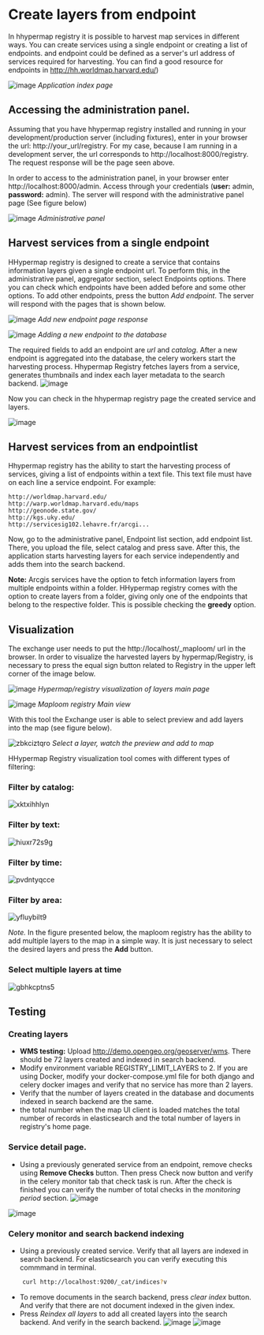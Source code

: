 # Create layers from endpoint

In hhypermap registry it is possible to harvest map services in different ways. You can create services using a single endpoint or creating a list of endpoints. and endpoint could be defined as a server's url address of services required for harvesting. You can find a good resource for endpoints in http://hh.worldmap.harvard.edu/)

![image](https://cloud.githubusercontent.com/assets/3285923/17596743/693d5392-5fb8-11e6-9a1d-5873295f1563.png)
*Application index page*

## Accessing the administration panel.

Assuming that you have hhypermap registry installed and running in your development/production server (including fixtures), enter in your browser the url: http://your_url/registry. For my case, because I am running in a development server, the url corresponds to http://localhost:8000/registry. The request response will be the page seen above.

In order to access to the administration panel, in your browser enter http://localhost:8000/admin. Access through your credentials (**user:** admin, **password:** admin). The server will respond with the administrative panel page (See figure below)

![image](https://cloud.githubusercontent.com/assets/3285923/17597227/86e11dfa-5fba-11e6-80db-a5417c42a1e2.png)
*Administrative panel*

## Harvest services from a single endpoint

HHypermap registry is designed to create a service that contains information layers given a single endpoint url. To perform this, in the administrative panel, aggregator section, select Endpoints options. There you can check which endpoints have been added before and some other options. To add other endpoints, press the button *Add endpoint*. The server will respond with the pages that is shown below.

![image](https://cloud.githubusercontent.com/assets/3285923/17601195/8bf6fe24-5fcc-11e6-8b19-6ec08bcaa1dd.png)
*Add new endpoint page response*

![image](https://cloud.githubusercontent.com/assets/3285923/17606021/f0484be2-5fe2-11e6-930b-e29f4d959a8e.png)
*Adding a new endpoint to the database*

The required fields to add an endpoint are *url* and *catalog*. After a new endpoint is aggregated into the database, the celery workers start the harvesting process. Hhypermap Registry fetches layers from a service, generates thumbnails and index each layer metadata to the search backend.
![image](https://cloud.githubusercontent.com/assets/3285923/17606202/dbd00690-5fe3-11e6-866d-b97c17a2eb4a.png)

Now you can check in the hhypermap registry page the created service and layers.

![image](https://cloud.githubusercontent.com/assets/3285923/17606743/c42c4b2c-5fe6-11e6-89f3-b7a921dba0bc.png)

## Harvest services from an endpointlist

Hhypermap registry has the ability to start the harvesting process of services, giving a list of endpoints within a text file. This text file must have on each line a service endpoint. For example:

```
http://worldmap.harvard.edu/ 
http://warp.worldmap.harvard.edu/maps
http://geonode.state.gov/
http://kgs.uky.edu/
http://servicesig102.lehavre.fr/arcgi...
```

Now, go to the administrative panel, Endpoint list section, add endpoint list. There, you upload the file, select catalog and press save. After this, the application starts harvesting layers for each service independently and adds them into the search backend.

**Note:** Arcgis services have the option to fetch information layers from multiple endpoints within a folder. HHypermap registry comes with the option to create layers from a folder, giving only one of the endpoints that belong to the respective folder. This is possible checking the **greedy** option.

## Visualization

The exchange user needs to put the http://localhost/_maploom/ url in the browser. In order to visualize the harvested layers by hypermap/Registry, is necessary to press the equal sign button related to Registry in the upper left corner of the image below.

![image](https://cloud.githubusercontent.com/assets/3285923/18094804/4f5365fc-6e9a-11e6-82fc-e0d052ca8d38.png)
*Hypermap/registry visualization of layers main page*

![image](https://cloud.githubusercontent.com/assets/7197750/17906032/c85c89da-6975-11e6-8f99-d9ccc7fd6ac6.png)
*Maploom registry Main view*

With this tool the Exchange user is able to select preview and add layers into the map (see figure below).

![zbkciztqro](https://cloud.githubusercontent.com/assets/7197750/17906534/0cc12eee-6978-11e6-8f63-a6b3e71da48d.gif)
*Select a layer, watch the preview and add to map*

HHypermap Registry visualization tool comes with different types of filtering:

### Filter by catalog: 
![xktxihhlyn](https://cloud.githubusercontent.com/assets/7197750/17909781/511fbac0-6986-11e6-9c7f-3ce715003342.gif)

### Filter by text:
![hiuxr72s9g](https://cloud.githubusercontent.com/assets/7197750/17906623/6fb7f154-6978-11e6-8bf1-45dd9498c623.gif)

### Filter by time:
![pvdntyqcce](https://cloud.githubusercontent.com/assets/7197750/17907248/577ff552-697b-11e6-94ec-e432baa0b71b.gif)

### Filter by area:
![yfluybilt9](https://cloud.githubusercontent.com/assets/7197750/17907216/2297d558-697b-11e6-946b-406d209ca2c6.gif)

*Note.* In the figure presented below, the maploom registry has the ability to add multiple layers to the map in a simple way. It is just necessary to select the desired layers and press the **Add** button.

### Select multiple layers at time
![gbhkcptns5](https://cloud.githubusercontent.com/assets/7197750/17906702/b8980710-6978-11e6-87c9-cc94be81e68b.gif)

## Testing

### Creating layers

- **WMS testing:** Upload http://demo.opengeo.org/geoserver/wms. There should be 72 layers created and indexed in search backend.
- Modify environment variable REGISTRY_LIMIT_LAYERS to 2. If you are using Docker, modify your docker-compose.yml file for both django and celery docker images and verify that no service has more than 2 layers.
- Verify that the number of layers created in the database and documents indexed in search backend are the same.
- the total number when the map UI client is loaded matches the total number of records in elasticsearch and the total number of layers in registry's home page.

### Service detail page.

- Using a previously generated service from an endpoint, remove checks using **Remove Checks** button. Then press Check now button and verify in the celery monitor tab that check task is run. After the check is finished  you can verify the number of total checks in the *monitoring period* section.
![image](https://cloud.githubusercontent.com/assets/3285923/17679102/91ec62b6-62ff-11e6-8672-4dfe306c7aa6.png)

![image](http://d.pr/i/16v0E+)

### Celery monitor and search backend indexing

- Using a previously created service. Verify that all layers are indexed in search backend. For elasticsearch you can verify executing this commmand in terminal.
```sh
    curl http://localhost:9200/_cat/indices?v
```
- To remove documents in the search backend, press *clear index* button. And verify that there are not document indexed in the given index.
- Press *Reindex all layers* to add all created layers into the search backend. And verify in the search backend.
![image](https://cloud.githubusercontent.com/assets/3285923/17679268/584b7faa-6300-11e6-9bf3-31007ca6ce8f.png)
![image](http://d.pr/i/P0I1+)
